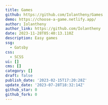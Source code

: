 ```yaml
---
title: Games
github: https://github.com/Iolantheny/Games
demo: https://choose-a-game.netlify.app/
author: Iolantheny
author_link: https://github.com/Iolantheny
date: 2023-11-28T05:40:13.110Z
description: Easy games
ssg:
  - Gatsby
css:
  - SCSS
ui: []
cms: []
category: []
draft: false
publish_date: '2023-02-15T17:20:28Z'
update_date: '2023-07-28T18:32:14Z'
github_star: 0
github_fork: 0
---
```

